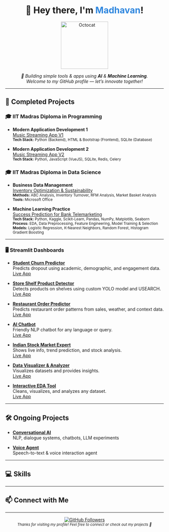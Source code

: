 <!--
Profile README for @maddyrm994

GitHub Vibe: Modern, welcoming, and visually organized.
-->

<div align="center">
  <h1>👋 Hey there, I'm <span style="color:#2e86de;">Madhavan</span>!</h1>
  <img src="https://octodex.github.com/images/daftpunktocat-guy.gif" width="150" alt="Octocat"/>
  <p>
    <em>
      🚀 Building simple tools & apps using <b>AI</b> & <b>Machine Learning</b>.<br>
      Welcome to my GitHub profile — let’s innovate together!
    </em>
  </p>
</div>

---

## 🚀 Completed Projects

### 🎓 IIT Madras Diploma in Programming

- **Modern Application Development 1**  
  [Music Streaming App V1](https://github.com/maddyrm994/mad1_proj)  
  <sub>
    <b>Tech Stack:</b> Python (Backend), HTML & Bootstrap (Frontend), SQLite (Database)
  </sub>

- **Modern Application Development 2**  
  [Music Streaming App V2](https://github.com/maddyrm994/mad2_proj)  
  <sub>
    <b>Tech Stack:</b> Python, JavaScript (VueJS), SQLite, Redis, Celery
  </sub>

### 🎓 IIT Madras Diploma in Data Science

- **Business Data Management**  
  [Inventory Optimization & Sustainability](https://github.com/maddyrm994/bdm_proj)  
  <sub>
    <b>Methods:</b> ABC Analysis, Inventory Turnover, RFM Analysis, Market Basket Analysis  
    <b>Tools:</b> Microsoft Office
  </sub>

- **Machine Learning Practice**  
  [Success Prediction for Bank Telemarketing](https://github.com/maddyrm994/mlp_proj)  
  <sub>
    <b>Tech Stack:</b> Python, Kaggle, Scikit-Learn, Pandas, NumPy, Matplotlib, Seaborn  
    <b>Process:</b> EDA, Data Preprocessing, Feature Engineering, Model Training & Selection  
    <b>Models:</b> Logistic Regression, K-Nearest Neighbors, Random Forest, Histogram Gradient Boosting
  </sub>

---

### 🖥️ Streamlit Dashboards

- **[Student Churn Predictor](https://github.com/maddyrm994/student-churn-predictor)**  
  Predicts dropout using academic, demographic, and engagement data.  
  [Live App](https://student-churn-predictor.streamlit.app)

- **[Store Shelf Product Detector](https://github.com/maddyrm994/store-shelf-product-detector)**  
  Detects products on shelves using custom YOLO model and USEARCH.  
  [Live App](https://store-shelf-object-detector.streamlit.app)

- **[Restaurant Order Predictor](https://github.com/maddyrm994/restaurant-order-predictor)**  
  Predicts restaurant order patterns from sales, weather, and context data.  
  [Live App](https://restaurant-order-predictor.streamlit.app)

- **[AI Chatbot](https://github.com/maddyrm994/maddys-chatbot)**  
  Friendly NLP chatbot for any language or query.  
  [Live App](https://maddys-chatbot.streamlit.app)

- **[Indian Stock Market Expert](https://github.com/maddyrm994/indian-stock-market-expert)**  
  Shows live info, trend prediction, and stock analysis.  
  [Live App](https://indian-stock-market-expert.streamlit.app)

- **[Data Visualizer & Analyzer](https://github.com/maddyrm994/data-visualization-analyzer)**  
  Visualizes datasets and provides insights.  
  [Live App](https://data-visualization-analyzer.streamlit.app)

- **[Interactive EDA Tool](https://github.com/maddyrm994/interactive-eda-tool)**  
  Cleans, visualizes, and analyzes any dataset.  
  [Live App](https://interactive-eda-tool.streamlit.app/)

---

## 🛠️ Ongoing Projects
- **[Conversational AI](https://github.com/maddyrm994/conversational-ai)**  
  NLP, dialogue systems, chatbots, LLM experiments

- **[Voice Agent](https://github.com/maddyrm994/deepgram_voice_agent)**  
  Speech-to-text & voice interaction agent

---

## 💻 Skills
<!-- Feel free to add your skills as badges or lists here! -->

---

## 📫 Connect with Me
<!-- Add your contact info, LinkedIn, Twitter, etc. -->

---

<div align="center">

  <a href="https://github.com/maddyrm994">
    <img src="https://img.shields.io/github/followers/maddyrm994?label=Follow&style=social" alt="GitHub Followers"/>
  </a>
  <br>
  <sub>
    <em>Thanks for visiting my profile! Feel free to connect or check out my projects 🚀</em>
  </sub>
</div>
